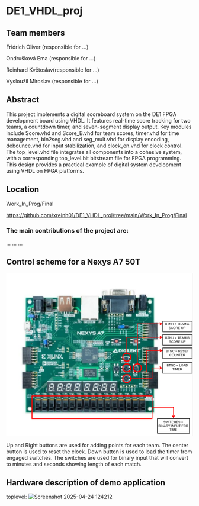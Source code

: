 # DE1_VHDL_proj

## Team members
Fridrich Oliver (responsible for ...)

Ondrušková Ema (responsible for ...)

Reinhard Květoslav(responsible for ...)

Vysloužil Miroslav (responsible for ...)

## Abstract
This project implements a digital scoreboard system on the DE1 FPGA development board using VHDL. It features real-time score tracking for two teams, a countdown timer, and seven-segment display output. Key modules include Score.vhd and Score_B.vhd for team scores, timer.vhd for time management, bin2seg.vhd and seg_mult.vhd for display encoding, debounce.vhd for input stabilization, and clock_en.vhd for clock control. The top_level.vhd file integrates all components into a cohesive system, with a corresponding top_level.bit bitstream file for FPGA programming. This design provides a practical example of digital system development using VHDL on FPGA platforms.

## Location

Work_In_Prog/Final

https://github.com/xreinh01/DE1_VHDL_proj/tree/main/Work_In_Prog/Final

### The main contributions of the project are:

...
...
...

## Control scheme for a Nexys A7 50T

![NEXYS BOARD CONTROLS.drawio](https://github.com/xreinh01/DE1_VHDL_proj/blob/main/NEXYS%20BOARD%20CONTROLS.drawio.png)

Up and Right buttons are used for adding points for each team. The center button is used to reset the clock. Down button is used to load the timer from engaged switches. The switches are used for binary input that will convert to minutes and seconds showing length of each match.


## Hardware description of demo application
toplevel: 
![Screenshot 2025-04-24 124212](https://github.com/user-attachments/assets/b99dc00b-bd77-415d-b49b-3ec6b8acddd6)
